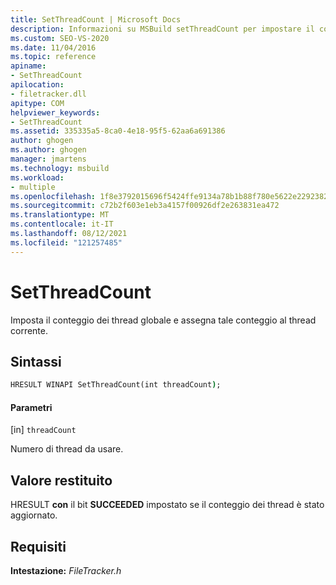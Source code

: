 ```yaml
---
title: SetThreadCount | Microsoft Docs
description: Informazioni su MSBuild setThreadCount per impostare il conteggio globale dei thread e assegnare tale conteggio al thread corrente.
ms.custom: SEO-VS-2020
ms.date: 11/04/2016
ms.topic: reference
apiname:
- SetThreadCount
apilocation:
- filetracker.dll
apitype: COM
helpviewer_keywords:
- SetThreadCount
ms.assetid: 335335a5-8ca0-4e18-95f5-62aa6a691386
author: ghogen
ms.author: ghogen
manager: jmartens
ms.technology: msbuild
ms.workload:
- multiple
ms.openlocfilehash: 1f8e3792015696f5424ffe9134a78b1b88f780e5622e2292382bc5b18ff80cad
ms.sourcegitcommit: c72b2f603e1eb3a4157f00926df2e263831ea472
ms.translationtype: MT
ms.contentlocale: it-IT
ms.lasthandoff: 08/12/2021
ms.locfileid: "121257485"
---
```

# <a name="setthreadcount"></a>SetThreadCount

Imposta il conteggio dei thread globale e assegna tale conteggio al thread corrente.

## <a name="syntax"></a>Sintassi

```cmd
HRESULT WINAPI SetThreadCount(int threadCount);
```

#### <a name="parameters"></a>Parametri

[in] `threadCount`

 Numero di thread da usare.

## <a name="return-value"></a>Valore restituito

 HRESULT **con** il bit **SUCCEEDED** impostato se il conteggio dei thread è stato aggiornato.

## <a name="requirements"></a>Requisiti

 **Intestazione:** *FileTracker.h*